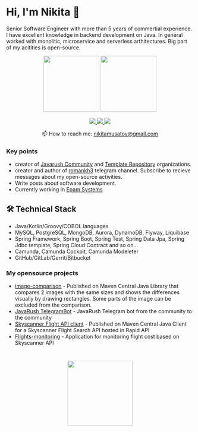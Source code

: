 # Hi, I'm Nikita 👋
Senior Software Engineer with more than 5 years of commertial experience. I have excellent knowledge in backend development on Java.
In general worked with monolitic, microservice and serverless arthitectures. Big part of my acitities is open-source.

<p align='center'>
   <a href="https://github-readme-stats.vercel.app/api?username=musatovnikita&show_icons=true&count_private=true"><img
           height=150
           src="https://github-readme-stats.vercel.app/api?username=musatovnikita&show_icons=true&count_private=true"/></a>
   <a href="https://github.com/musatovnikita/github-readme-stats"><img height=150
                                                                  src="https://github-readme-stats.vercel.app/api/top-langs/?username=musatovnikita&layout=compact"/></a>
</p>

<p align='center'>
   <a href='mailto:nikitamusatov@gmail.com'>
       <img src="https://img.shields.io/badge/linkedin-%230077B5.svg?&style=for-the-badge&logo=linkedin&logoColor=white](https://img.shields.io/badge/Gmail-D14836?style=for-the-badge&logo=gmail&logoColor=white)"/>
   </a>
   <a href="https://www.linkedin.com/in/">
       <img src="https://img.shields.io/badge/linkedin-%230077B5.svg?&style=for-the-badge&logo=linkedin&logoColor=white"/>
   </a>
   <a href="https://t.me/nikitamusatov">
       <img src="https://img.shields.io/badge/Telegram-2CA5E0?style=for-the-badge&logo=telegram&logoColor=white"/>
   </a>
<p align='center'>
   📫 How to reach me: <a href='mailto:nikitamusatov@gmail.com'>nikitamusatov@gmail.com</a>
</p>


### Key points
*   creator of [Javarush Community](https://github.com/javarushcommunity) and [Template Repository](https://github.com/template-repository) organizations.
*   creator and author of [romankh3](https://t.me/romankh3) telegram channel. Subscribe to recieve messages about my open-source activities.
*   Write posts about software development.
*   Currently working in [Epam Systems](https://www.linkedin.com/company/epam-systems/)

## 🛠 Technical Stack
*   Java/Kotlin/Groovy/COBOL languages
*   MySQL, PostgreSQL, MongoDB, Aurora, DynamoDB, Flyway, Liquibase
*   Spring Framework, Spring Boot, Spring Test, Spring Data Jpa, Spring Jdbc template, Spring Cloud Contract and so on...
*   Camunda, Camunda Cockpit, Camunda Modeleter
*   GitHub/GitLab/Gerrit/Bitbucket

### My opensource projects

*   [image-comparison](https://github.com/romankh3/image-comparison) - Published on Maven Central Java Library that compares 2 images with the same sizes and shows the differences visually by drawing rectangles. Some parts of the image can be excluded from the comparison.
*   [JavaRush TelegramBot](https://github.com/javarushcommunity/javarush-telegrambot) - JavaRush Telegram bot from the community to the community
*   [Skyscanner Flight API client](https://github.com/romankh3/skyscanner-flight-api-client) - Published on Maven Central Java Client for a Skyscanner Flight Search API hosted in Rapid API
*   [Flights-monitoring](https://github.com/romankh3/flights-monitoring) - Application for monitoring flight cost based on Skyscanner API

<div align="center" style="margin: 40px 0">
   <a href="https://github.com/musatovnikita/github-profile-views-counter">
       <img width="175px" src="https://komarev.com/ghpvc/?username=musatovnikita&color=DE002D">
   </a>
</div>
